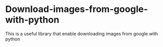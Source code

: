 # Download-images-from-google-with-python
This is a useful library that enable downloading images from google with python
